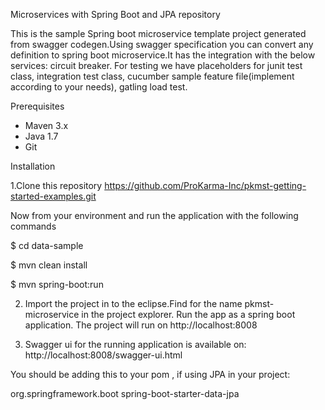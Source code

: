 Microservices with Spring Boot and JPA repository

This is the sample Spring boot microservice template project generated from swagger codegen.Using swagger specification you can convert any definition to spring boot microservice.It has the integration with the below services:
 circuit breaker. For testing we have placeholders for junit test class, integration test class, cucumber sample 
feature file(implement according to your needs), gatling load test.

Prerequisites

- Maven 3.x
- Java 1.7
- Git

Installation

1.Clone this repository
https://github.com/ProKarma-Inc/pkmst-getting-started-examples.git

Now from your environment and run the application with the following commands

$ cd data-sample

$ mvn clean install

$ mvn spring-boot:run

2.  Import the project in to the eclipse.Find for the name pkmst-microservice in the project explorer. Run the app as a spring boot application. The project will run on http://localhost:8008  

3) Swagger ui for the running application is available on:
http://localhost:8008/swagger-ui.html

You should be adding this to your pom , if using JPA in your project:

<dependency>
			<groupId>org.springframework.boot</groupId>
			<artifactId>spring-boot-starter-data-jpa</artifactId>
</dependency>
